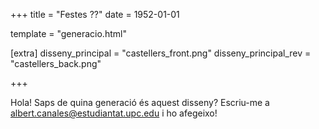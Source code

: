 +++
title = "Festes ??"
date = 1952-01-01

template = "generacio.html"

[extra]
disseny_principal = "castellers_front.png"
disseny_principal_rev = "castellers_back.png"

+++

Hola! Saps de quina generació és aquest disseny? Escriu-me a <albert.canales@estudiantat.upc.edu> i ho afegeixo!
